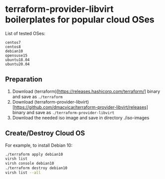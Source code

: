 # terraform-provider-libvirt boilerplates for popular cloud OSes

List of tested OSes:
```
centos7
centos8
debian10
opensuse15
ubuntu18.04
ubuntu20.04
```

## Preparation

1. Download (terraform)[https://releases.hashicorp.com/terraform/] binary and save as `./terraform`
1. Download (terraform-provider-libvirt)[https://github.com/dmacvicar/terraform-provider-libvirt/releases] binary and save as `./terraform-provider-libvirt`
1. Download the needed iso image and save in directory ./iso-images 
 
## Create/Destroy Cloud OS

For example, to install Debian 10:

```bash
./terraform apply debian10
virsh list
virsh console debian10
./terraform destroy debian10
virsh list --all

```
